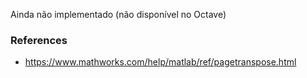 Ainda não implementado (não disponível no Octave)

### References

- https://www.mathworks.com/help/matlab/ref/pagetranspose.html
